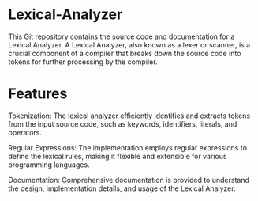 # Lexical-Analyzer
This Git repository contains the source code and documentation for a Lexical Analyzer. A Lexical Analyzer, also known as a lexer or scanner, is a crucial component of a compiler that breaks down the source code into tokens for further processing by the compiler.

# Features
Tokenization: The lexical analyzer efficiently identifies and extracts tokens from the input source code, such as keywords, identifiers, literals, and operators.

Regular Expressions: The implementation employs regular expressions to define the lexical rules, making it flexible and extensible for various programming languages.

Documentation: Comprehensive documentation is provided to understand the design, implementation details, and usage of the Lexical Analyzer.
